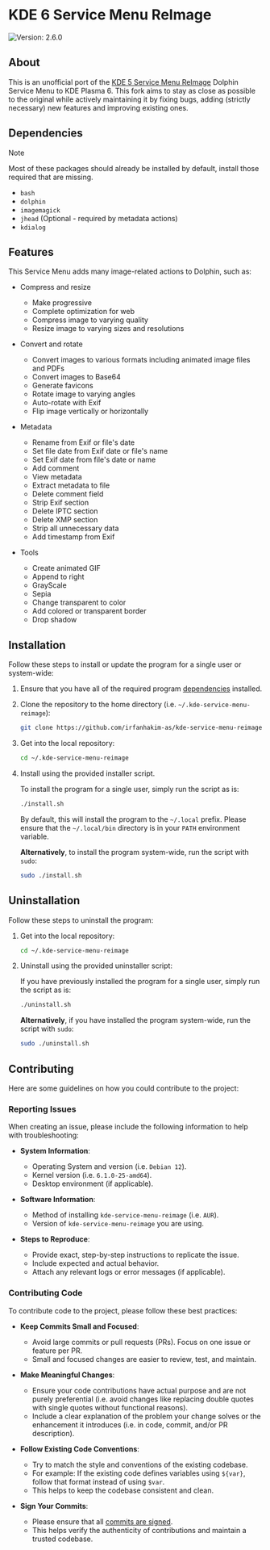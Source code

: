 # KDE 6 Service Menu ReImage

![Version: 2.6.0](https://img.shields.io/badge/Version-2.6.0-informational?style=flat)

## About

This is an unofficial port of the [KDE 5 Service Menu ReImage](https://store.kde.org/p/1231579) Dolphin Service Menu to KDE Plasma 6. This fork aims to stay as close as possible to the original while actively maintaining it by fixing bugs, adding (strictly necessary) new features and improving existing ones.

## Dependencies

> [!NOTE]  
> Most of these packages should already be installed by default, install those required that are missing.

- `bash`
- `dolphin`
- `imagemagick`
- `jhead` (Optional - required by metadata actions)
- `kdialog`

## Features

This Service Menu adds many image-related actions to Dolphin, such as:

- Compress and resize
  - Make progressive
  - Complete optimization for web
  - Compress image to varying quality
  - Resize image to varying sizes and resolutions

- Convert and rotate
  - Convert images to various formats including animated image files and PDFs
  - Convert images to Base64
  - Generate favicons
  - Rotate image to varying angles
  - Auto-rotate with Exif
  - Flip image vertically or horizontally

- Metadata
  - Rename from Exif or file's date
  - Set file date from Exif date or file's name
  - Set Exif date from file's date or name
  - Add comment
  - View metadata
  - Extract metadata to file
  - Delete comment field
  - Strip Exif section
  - Delete IPTC section
  - Delete XMP section
  - Strip all unnecessary data
  - Add timestamp from Exif

- Tools
  - Create animated GIF
  - Append to right
  - GrayScale
  - Sepia
  - Change transparent to color
  - Add colored or transparent border
  - Drop shadow

## Installation

Follow these steps to install or update the program for a single user or system-wide:

1. Ensure that you have all of the required program [dependencies](#dependencies) installed.

2. Clone the repository to the home directory (i.e. `~/.kde-service-menu-reimage`):

    ```sh
    git clone https://github.com/irfanhakim-as/kde-service-menu-reimage.git ~/.kde-service-menu-reimage
    ```

3. Get into the local repository:

    ```sh
    cd ~/.kde-service-menu-reimage
    ```

4. Install using the provided installer script.

    To install the program for a single user, simply run the script as is:

    ```sh
    ./install.sh
    ```

    By default, this will install the program to the `~/.local` prefix. Please ensure that the `~/.local/bin` directory is in your `PATH` environment variable.

    **Alternatively**, to install the program system-wide, run the script with `sudo`:

    ```sh
    sudo ./install.sh
    ```

## Uninstallation

Follow these steps to uninstall the program:

1. Get into the local repository:

    ```sh
    cd ~/.kde-service-menu-reimage
    ```

2. Uninstall using the provided uninstaller script:

    If you have previously installed the program for a single user, simply run the script as is:

    ```sh
    ./uninstall.sh
    ```

    **Alternatively**, if you have installed the program system-wide, run the script with `sudo`:

    ```sh
    sudo ./uninstall.sh
    ```

## Contributing

Here are some guidelines on how you could contribute to the project:

### Reporting Issues

When creating an issue, please include the following information to help with troubleshooting:

- **System Information**:

  - Operating System and version (i.e. `Debian 12`).
  - Kernel version (i.e. `6.1.0-25-amd64`).
  - Desktop environment (if applicable).

- **Software Information**:

  - Method of installing `kde-service-menu-reimage` (i.e. `AUR`).
  - Version of `kde-service-menu-reimage` you are using.

- **Steps to Reproduce**:

  - Provide exact, step-by-step instructions to replicate the issue.
  - Include expected and actual behavior.
  - Attach any relevant logs or error messages (if applicable).

### Contributing Code

To contribute code to the project, please follow these best practices:

- **Keep Commits Small and Focused**:

  - Avoid large commits or pull requests (PRs). Focus on one issue or feature per PR.
  - Small and focused changes are easier to review, test, and maintain.

- **Make Meaningful Changes**:

  - Ensure your code contributions have actual purpose and are not purely preferential (i.e. avoid changes like replacing double quotes with single quotes without functional reasons).
  - Include a clear explanation of the problem your change solves or the enhancement it introduces (i.e. in code, commit, and/or PR description).

- **Follow Existing Code Conventions**:

  - Try to match the style and conventions of the existing codebase.
  - For example: If the existing code defines variables using `${var}`, follow that format instead of using `$var`.
  - This helps to keep the codebase consistent and clean.

- **Sign Your Commits**:

  - Please ensure that all [commits are signed](https://docs.github.com/en/authentication/managing-commit-signature-verification/signing-commits).
  - This helps verify the authenticity of contributions and maintain a trusted codebase.
